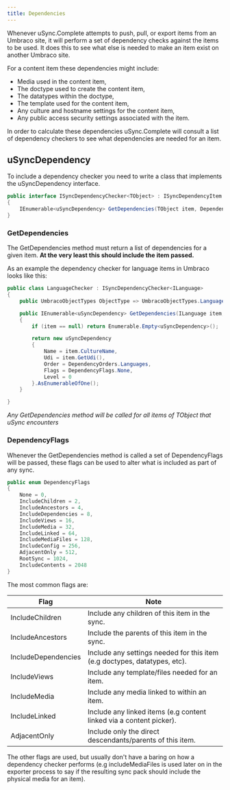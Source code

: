 ```yaml
---
title: Dependencies
--- 
```


Whenever uSync.Complete attempts to push, pull, or export items from an Umbraco site, it will perform a set of dependency checks against the items to be used. It does this to see what else is needed to make an item exist on another Umbraco site. 

For a content item these dependencies might include: 

- Media used in the content item,
- The doctype used to create the content item,
- The datatypes within the doctype, 
- The template used for the content item,
- Any culture and hostname settings for the content item,
- Any public access security settings associated with the item.

In order to calculate these dependencies uSync.Complete will consult a list of dependency checkers to see what dependencies are needed for an item. 

## uSyncDependency
To include a dependency checker you need to write a class that implements the uSyncDependency interface.

```cs
public interface ISyncDependencyChecker<TObject> : ISyncDependencyItem
{
    IEnumerable<uSyncDependency> GetDependencies(TObject item, DependencyFlags flags);
}
```    

### GetDependencies
The GetDependencies method must return a list of dependencies for a given item. __At the very least this should include the item passed.__

As an example the dependency checker for language items in Umbraco looks like this:

```cs
public class LanguageChecker : ISyncDependencyChecker<ILanguage>
{
    public UmbracoObjectTypes ObjectType => UmbracoObjectTypes.Language;

    public IEnumerable<uSyncDependency> GetDependencies(ILanguage item, DependencyFlags flags)
    {
        if (item == null) return Enumerable.Empty<uSyncDependency>();

        return new uSyncDependency
        {
            Name = item.CultureName,
            Udi = item.GetUdi(),
            Order = DependencyOrders.Languages,
            Flags = DependencyFlags.None,
            Level = 0
        }.AsEnumerableOfOne();
    }

}
```
_Any GetDependencies method will be called for all items of TObject that uSync encounters_

### DependencyFlags
Whenever the GetDependencies method is called a set of DependencyFlags will be passed, these flags can be used to alter what is included as part of any sync. 

```cs
public enum DependencyFlags
{
    None = 0,
    IncludeChildren = 2,
    IncludeAncestors = 4,
    IncludeDependencies = 8,
    IncludeViews = 16,
    IncludeMedia = 32,
    IncludeLinked = 64,
    IncludeMediaFiles = 128,
    IncludeConfig = 256,
    AdjacentOnly = 512,
    RootSync = 1024,
    IncludeContents = 2048
}
```

The most common flags are:

Flag | Note
----|----
IncludeChildren | Include any children of this item in the sync.
IncludeAncestors | Include the parents of this item in the sync.
IncludeDependencies | Include any settings needed for this item (e.g doctypes, datatypes, etc).
IncludeViews | Include any template/files needed for an item.
IncludeMedia | Include any media linked to within an item.
IncludeLinked | Include any linked items (e.g content linked via a content picker).
AdjacentOnly | Include only the direct descendants/parents of this item.

The other flags are used, but usually don't have a baring on how a dependency checker performs (e.g includeMediaFiles is used later on in the exporter process to say if the resulting sync pack should include the physical media for an item).






